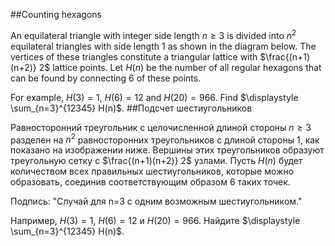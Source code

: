 ##Counting hexagons

An equilateral triangle with integer side length $n \ge 3$ is divided into $n^2$ equilateral triangles with side length 1 as shown in the diagram below.
The vertices of these triangles constitute a triangular lattice with $\frac{(n+1)(n+2)} 2$ lattice points.
Let $H(n)$ be the number of all regular hexagons that can be found by connecting 6 of these points.

For example, $H(3)=1$, $H(6)=12$ and $H(20)=966$.
Find $\displaystyle \sum_{n=3}^{12345} H(n)$.
##Подсчет шестиугольников

Равносторонний треугольник с целочисленной длиной стороны $n \ge 3$ разделен на $n^2$  равносторонних треугольников с длиной стороны 1, как показано на изображении ниже.
Вершины этих треугольников образуют треугольную сетку с $\frac{(n+1)(n+2)} 2$ узлами.
Пусть $H(n)$ будет количеством всех правильных шестиугольников, которые можно образовать, соединив соответствующим образом 6 таких точек.



Подпись: "Случай для n=3 с одним возможным шестиугольником."


Например, $H(3)=1$, $H(6)=12$ и $H(20)=966$.
Найдите $\displaystyle \sum_{n=3}^{12345} H(n)$.
